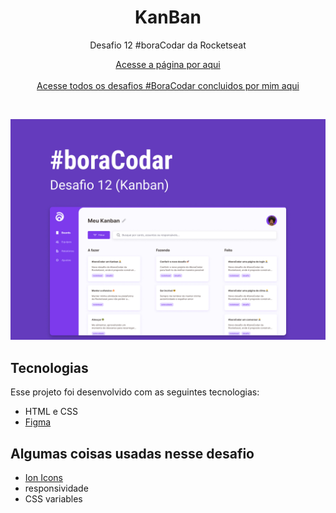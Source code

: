 <h1 align="center">KanBan</h1>

<p align="center">Desafio 12 #boraCodar da Rocketseat</p>

<p align="center">
    <a href="https://lucasregisdemoraes.github.io/boracodar/challenges/kanban">Acesse a página por aqui</a>
    <br>
    <br>
    <a href="https://lucasregisdemoraes.github.io/boracodar">Acesse todos os desafios #BoraCodar concluidos por mim aqui</a>
</p>

<br>

<p align="center">
    <img src="../../previews/kanban.jpg">
</p>


## Tecnologias

Esse projeto foi desenvolvido com as seguintes tecnologias:

- HTML e CSS
- [Figma](https://figma.com)

## Algumas coisas usadas nesse desafio

- [Ion Icons](https://ionic.io/ionicons)
- responsividade
- CSS variables